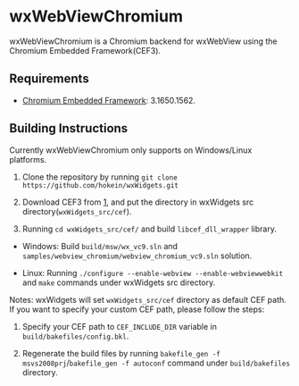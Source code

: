 # wxWebViewChromium

wxWebViewChromium is a Chromium backend for wxWebView using the Chromium
Embedded Framework(CEF3).

## Requirements

* [Chromium Embedded Framework][1]: 3.1650.1562.

## Building Instructions 

Currently wxWebViewChromium only supports on Windows/Linux platforms.

1. Clone the repository by running `git clone https://github.com/hokein/wxWidgets.git` 

2. Download CEF3 from [1], and put the directory in wxWidgets src directory(`wxWidgets_src/cef`).

3. Running `cd wxWidgets_src/cef/` and build `libcef_dll_wrapper` library.


* Windows: Build `build/msw/wx_vc9.sln` and `samples/webview_chromium/webview_chromium_vc9.sln` solution.

* Linux: Running `./configure --enable-webview --enable-webviewwebkit` and `make` commands under wxWidgets src directory.

Notes: wxWidgets will set `wxWidgets_src/cef` directory as default CEF path.
If you want to specify your custom CEF path, please follow the steps:

1. Specify your CEF path to `CEF_INCLUDE_DIR` variable in `build/bakefiles/config.bkl`.

2. Regenerate the build files by running `bakefile_gen -f msvs2008prj`/`bakefile_gen -f autoconf` command under `build/bakefiles` directory.


[1]: http://code.google.com/p/chromiumembedded/
